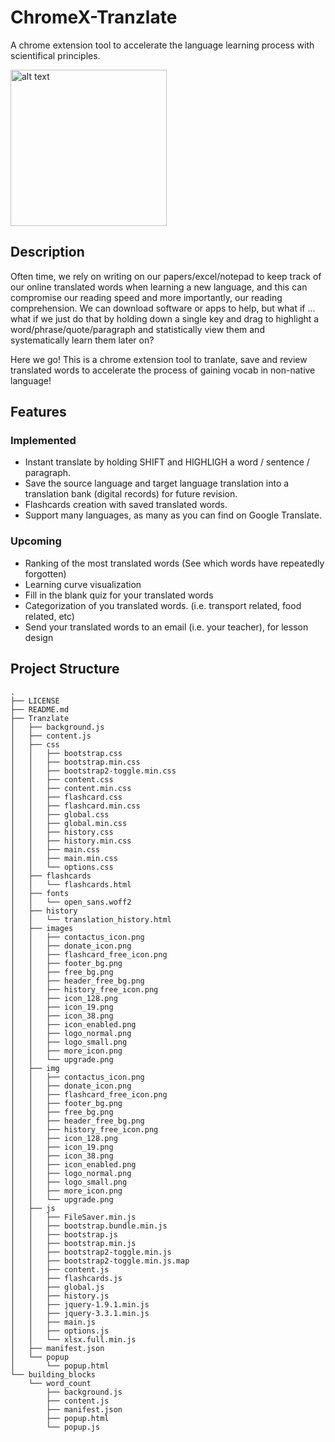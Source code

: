 # ChromeX-Tranzlate
A chrome extension tool to accelerate the language learning process with scientifical principles.

<img src="https://media.giphy.com/media/7fNXLdViGSlKo/giphy.gif" alt="alt text" width="250" height="250">

## Description
Often time, we rely on writing on our papers/excel/notepad to keep track of our online translated words when learning a new language, and this can compromise our reading speed and more importantly, our reading comprehension. We can download software or apps to help, but what if ... what if we just do that by holding down a single key and drag to highlight a word/phrase/quote/paragraph and statistically view them and systematically learn them later on? 

Here we go! This is a chrome extension tool to tranlate, save and review translated words to accelerate the process of gaining vocab in non-native language!

## Features
### Implemented
- Instant translate by holding SHIFT and HIGHLIGH a word / sentence / paragraph.
- Save the source language and target language translation into a translation bank (digital records) for future revision.
- Flashcards creation with saved translated words.
- Support many languages, as many as you can find on Google Translate. 

### Upcoming
- Ranking of the most translated words (See which words have repeatedly forgotten)
- Learning curve visualization
- Fill in the blank quiz for your translated words
- Categorization of you translated words. (i.e. transport related, food related, etc)
- Send your translated words to an email (i.e. your teacher), for lesson design

## Project Structure
```
.
├── LICENSE
├── README.md
├── Tranzlate
│   ├── background.js
│   ├── content.js
│   ├── css
│   │   ├── bootstrap.css
│   │   ├── bootstrap.min.css
│   │   ├── bootstrap2-toggle.min.css
│   │   ├── content.css
│   │   ├── content.min.css
│   │   ├── flashcard.css
│   │   ├── flashcard.min.css
│   │   ├── global.css
│   │   ├── global.min.css
│   │   ├── history.css
│   │   ├── history.min.css
│   │   ├── main.css
│   │   ├── main.min.css
│   │   └── options.css
│   ├── flashcards
│   │   └── flashcards.html
│   ├── fonts
│   │   └── open_sans.woff2
│   ├── history
│   │   └── translation_history.html
│   ├── images
│   │   ├── contactus_icon.png
│   │   ├── donate_icon.png
│   │   ├── flashcard_free_icon.png
│   │   ├── footer_bg.png
│   │   ├── free_bg.png
│   │   ├── header_free_bg.png
│   │   ├── history_free_icon.png
│   │   ├── icon_128.png
│   │   ├── icon_19.png
│   │   ├── icon_38.png
│   │   ├── icon_enabled.png
│   │   ├── logo_normal.png
│   │   ├── logo_small.png
│   │   ├── more_icon.png
│   │   └── upgrade.png
│   ├── img
│   │   ├── contactus_icon.png
│   │   ├── donate_icon.png
│   │   ├── flashcard_free_icon.png
│   │   ├── footer_bg.png
│   │   ├── free_bg.png
│   │   ├── header_free_bg.png
│   │   ├── history_free_icon.png
│   │   ├── icon_128.png
│   │   ├── icon_19.png
│   │   ├── icon_38.png
│   │   ├── icon_enabled.png
│   │   ├── logo_normal.png
│   │   ├── logo_small.png
│   │   ├── more_icon.png
│   │   └── upgrade.png
│   ├── js
│   │   ├── FileSaver.min.js
│   │   ├── bootstrap.bundle.min.js
│   │   ├── bootstrap.js
│   │   ├── bootstrap.min.js
│   │   ├── bootstrap2-toggle.min.js
│   │   ├── bootstrap2-toggle.min.js.map
│   │   ├── content.js
│   │   ├── flashcards.js
│   │   ├── global.js
│   │   ├── history.js
│   │   ├── jquery-1.9.1.min.js
│   │   ├── jquery-3.3.1.min.js
│   │   ├── main.js
│   │   ├── options.js
│   │   └── xlsx.full.min.js
│   ├── manifest.json
│   └── popup
│       └── popup.html
└── building_blocks
    └── word_count
        ├── background.js
        ├── content.js
        ├── manifest.json
        ├── popup.html
        └── popup.js
```
